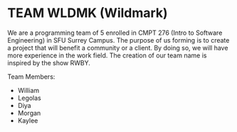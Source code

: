 # TEAM WLDMK (Wildmark)

We are a programming team of 5 enrolled in CMPT 276 (Intro to Software Engineering) in SFU Surrey Campus. The purpose of us forming is to create a project that will benefit a community or a client. By doing so, we will have more experience in the work field. The creation of our team name is inspired by the show RWBY.

Team Members:
- William
- Legolas
- Diya
- Morgan
- Kaylee
